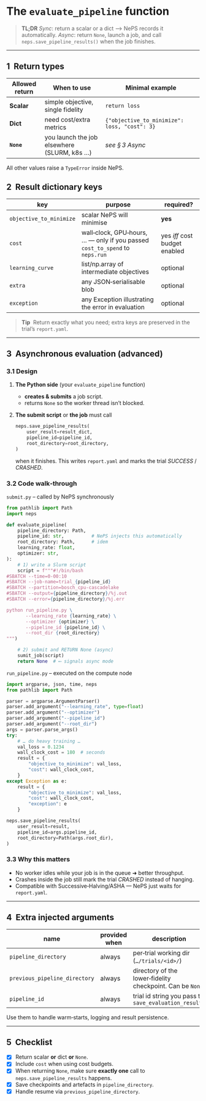 # The `evaluate_pipeline` function

> **TL;DR**
> *Sync*: return a scalar or a dict ⟶ NePS records it automatically.
> *Async*: return `None`, launch a job, and call `neps.save_pipeline_results()` when the job finishes.

---

## 1  Return types

| Allowed return | When to use                                 | Minimal example                              |
| -------------- | ------------------------------------------- | -------------------------------------------- |
| **Scalar**     | simple objective, single fidelity           | `return loss`                                |
| **Dict**       | need cost/extra metrics                     | `{"objective_to_minimize": loss, "cost": 3}` |
| **`None`**     | you launch the job elsewhere (SLURM, k8s …) | *see § 3 Async*                              |

All other values raise a `TypeError` inside NePS.

## 2  Result dictionary keys

| key                     | purpose                                                                      | required?                     |
| ----------------------- | ---------------------------------------------------------------------------- | ----------------------------- |
| `objective_to_minimize` | scalar NePS will minimise                                                    | **yes**                       |
| `cost`                  | wall‑clock, GPU‑hours, … — only if you passed `cost_to_spend` to `neps.run` | yes *iff* cost budget enabled |
| `learning_curve`        | list/np.array of intermediate objectives                                     | optional                      |
| `extra`                 | any JSON‑serialisable blob                                                   | optional                      |
| `exception`                 | any Exception illustrating the error in evaluation                                                   | optional                      |

> **Tip**  Return exactly what you need; extra keys are preserved in the trial’s `report.yaml`.

---

## 3  Asynchronous evaluation (advanced)

### 3.1 Design

1. **The Python side** (your `evaluate_pipeline` function)

   * **creates & submits** a job script.
   * returns `None` so the worker thread isn’t blocked.
2. **The submit script** or **the job** must call

   ```python
   neps.save_pipeline_results(
       user_result=result_dict,
       pipeline_id=pipeline_id,
       root_directory=root_directory,
   )
   ```

   when it finishes.
   This writes `report.yaml` and marks the trial *SUCCESS* / *CRASHED*.

### 3.2 Code walk‑through

`submit.py` – called by NePS synchronously

```python
from pathlib import Path
import neps

def evaluate_pipeline(
    pipeline_directory: Path,
    pipeline_id: str,          # NePS injects this automatically
    root_directory: Path,      # idem
    learning_rate: float,
    optimizer: str,
):
    # 1) write a Slurm script
    script = f"""#!/bin/bash
#SBATCH --time=0-00:10
#SBATCH --job-name=trial_{pipeline_id}
#SBATCH --partition=bosch_cpu-cascadelake
#SBATCH --output={pipeline_directory}/%j.out
#SBATCH --error={pipeline_directory}/%j.err

python run_pipeline.py \
       --learning_rate {learning_rate} \
       --optimizer {optimizer} \
       --pipeline_id {pipeline_id} \
       --root_dir {root_directory}
""")

    # 2) submit and RETURN None (async)
    sumit_job(script)
    return None  # ⟵ signals async mode
```

`run_pipeline.py` – executed on the compute node

```python
import argparse, json, time, neps
from pathlib import Path

parser = argparse.ArgumentParser()
parser.add_argument("--learning_rate", type=float)
parser.add_argument("--optimizer")
parser.add_argument("--pipeline_id")
parser.add_argument("--root_dir")
args = parser.parse_args()
try:
    # … do heavy training …
    val_loss = 0.1234
    wall_clock_cost = 180  # seconds
    result = {
        "objective_to_minimize": val_loss,
        "cost": wall_clock_cost,
    }
except Exception as e:
    result = {
        "objective_to_minimize": val_loss,
        "cost": wall_clock_cost,
        "exception": e
    }

neps.save_pipeline_results(
    user_result=result,
    pipeline_id=args.pipeline_id,
    root_directory=Path(args.root_dir),
)
```

### 3.3 Why this matters

* No worker idles while your job is in the queue ➜ better throughput.
* Crashes inside the job still mark the trial *CRASHED* instead of hanging.
* Compatible with Successive‑Halving/ASHA — NePS just waits for `report.yaml`.

---

## 4  Extra injected arguments

| name                          | provided when           | description                                                |
| ----------------------------- | ----------------------- | ---------------------------------------------------------- |
| `pipeline_directory`          | always                  | per‑trial working dir (`…/trials/<id>/`)                   |
| `previous_pipeline_directory` | always                  | directory of the lower‑fidelity checkpoint. Can be `None`. |
| `pipeline_id`                 | always                  | trial id string you pass to `save_evaluation_results`      |

Use them to handle warm‑starts, logging and result persistence.

---

## 5  Checklist

* [x] Return scalar **or** dict **or** `None`.
* [x] Include `cost` when using cost budgets.
* [x] When returning `None`, make sure **exactly one** call to `neps.save_pipeline_results` happens.
* [x] Save checkpoints and artefacts in `pipeline_directory`.
* [x] Handle resume via `previous_pipeline_directory`.
